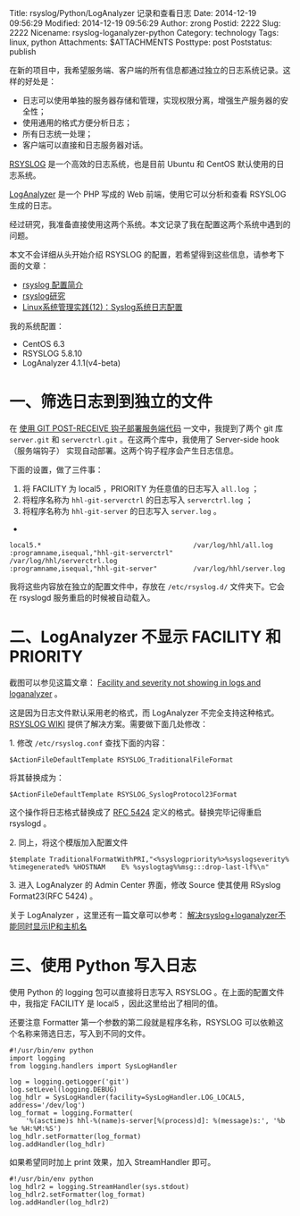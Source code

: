 Title: rsyslog/Python/LogAnalyzer 记录和查看日志
Date: 2014-12-19 09:56:29
Modified: 2014-12-19 09:56:29
Author: zrong
Postid: 2222
Slug: 2222
Nicename: rsyslog-loganalyzer-python
Category: technology
Tags: linux, python
Attachments: $ATTACHMENTS
Posttype: post
Poststatus: publish

在新的项目中，我希望服务端、客户端的所有信息都通过独立的日志系统记录。这样的好处是：

- 日志可以使用单独的服务器存储和管理，实现权限分离，增强生产服务器的安全性；
- 使用通用的格式方便分析日志；
- 所有日志统一处理；
- 客户端可以直接和日志服务器对话。

[RSYSLOG][1] 是一个高效的日志系统，也是目前 Ubuntu 和 CentOS 默认使用的日志系统。

[LogAnalyzer][2] 是一个 PHP 写成的 Web 前端，使用它可以分析和查看 RSYSLOG 生成的日志。

经过研究，我准备直接使用这两个系统。本文记录了我在配置这两个系统中遇到的问题。

本文不会详细从头开始介绍 RSYSLOG 的配置，若希望得到这些信息，请参考下面的文章：

- [rsyslog 配置简介][3]
- [rsyslog研究][4]
- [Linux系统管理实践(12)：Syslog系统日志配置][5]

我的系统配置：

- CentOS 6.3
- RSYSLOG 5.8.10
- LogAnalyzer 4.1.1(v4-beta)

<!--more-->

# 一、筛选日志到到独立的文件

在 [使用 GIT POST-RECEIVE 钩子部署服务端代码][6] 一文中，我提到了两个 git 库 `server.git` 和 `serverctrl.git` 。在这两个库中，我使用了 Server-side hook（服务端钩子） 实现自动部署。这两个钩子程序会产生日志信息。

下面的设置，做了三件事：

1. 将 FACILITY 为 local5 ，PRIORITY 为任意值的日志写入 `all.log` ；
2. 将程序名称为 `hhl-git-serverctrl` 的日志写入 `serverctrl.log` ；
3. 将程序名称为 `hhl-git-server` 的日志写入 `server.log` 。

-

    local5.*                                      /var/log/hhl/all.log
    :programname,isequal,"hhl-git-serverctrl"     /var/log/hhl/serverctrl.log
    :programname,isequal,"hhl-git-server"         /var/log/hhl/server.log


我将这些内容放在独立的配置文件中，存放在 `/etc/rsyslog.d/` 文件夹下。它会在 rsyslogd 服务重启的时候被自动载入。 

# 二、LogAnalyzer 不显示 FACILITY 和 PRIORITY

截图可以参见这篇文章： [Facility and severity not showing in logs and loganalyzer][7] 。

这是因为日志文件默认采用老的格式，而 LogAnalyzer 不完全支持这种格式。[RSYSLOG WIKI][8] 提供了解决方案。需要做下面几处修改：

1\. 修改 `/etc/rsyslog.conf` 查找下面的内容：

    $ActionFileDefaultTemplate RSYSLOG_TraditionalFileFormat

将其替换成为：

    $ActionFileDefaultTemplate RSYSLOG_SyslogProtocol23Format

这个操作将日志格式替换成了 [RFC 5424][9] 定义的格式。替换完毕记得重启 rsyslogd 。

2\. 同上，将这个模版加入配置文件

    $template TraditionalFormatWithPRI,"<%syslogpriority%>%syslogseverity% %timegenerated% %HOSTNAM    E% %syslogtag%%msg:::drop-last-lf%\n"

3\.  进入 LogAnalyzer 的 Admin Center 界面，修改 Source 使其使用 RSyslog Format23(RFC 5424) 。

关于 LogAnalyzer ，这里还有一篇文章可以参考： [解决rsyslog+loganalyzer不能同时显示IP和主机名][10]

# 三、使用 Python 写入日志

使用 Python 的 logging 包可以直接将日志写入 RSYSLOG 。在上面的配置文件中，我指定 FACILITY 是 local5 ，因此这里给出了相同的值。

还要注意 Formatter 第一个参数的第二段就是程序名称，RSYSLOG 可以依赖这个名称来筛选日志，写入到不同的文件。

    #!/usr/bin/env python
    import logging
    from logging.handlers import SysLogHandler

    log = logging.getLogger('git')
    log.setLevel(logging.DEBUG)
    log_hdlr = SysLogHandler(facility=SysLogHandler.LOG_LOCAL5, address='/dev/log')
    log_format = logging.Formatter(
        '%(asctime)s hhl-%(name)s-server[%(process)d]: %(message)s:', '%b %e %H:%M:%S')
    log_hdlr.setFormatter(log_format)
    log.addHandler(log_hdlr)

如果希望同时加上 print 效果，加入 StreamHandler 即可。

    #!/usr/bin/env python
    log_hdlr2 = logging.StreamHandler(sys.stdout)
    log_hdlr2.setFormatter(log_format)
    log.addHandler(log_hdlr2)


[1]: http://www.rsyslog.com/
[2]: http://loganalyzer.adiscon.com/
[3]: http://blog.clanzx.net/2013/12/31/rsyslog.html
[4]: http://www.cnblogs.com/tobeseeker/archive/2013/03/10/2953250.html
[5]: http://blog.csdn.net/zhoudaxia/article/details/5209565
[6]: http://zengrong.net/post/2221.htm
[7]: http://kb.monitorware.com/facility-and-severity-not-showing-logs-and-loganalyzer-t11375.html
[8]: http://wiki.rsyslog.com/index.php/Fix_blank_Facility_and_Severity_columns_in_loganalyzer
[9]: http://tools.ietf.org/html/rfc5424
[10]: http://gm100861.blog.51cto.com/1930562/1187180

